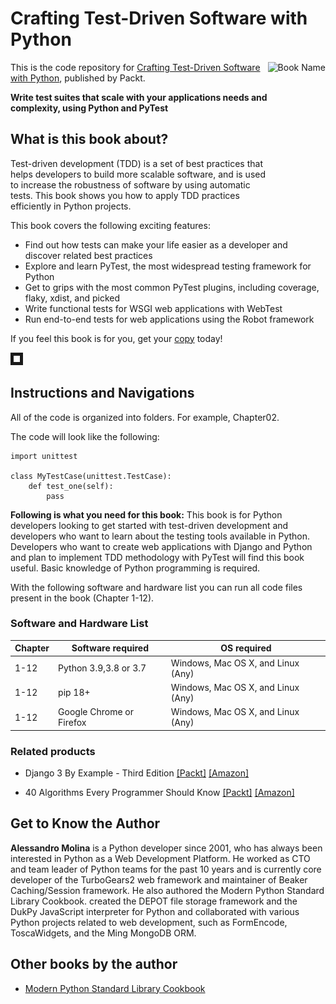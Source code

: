 # Crafting Test-Driven Software with Python

<a href="https://www.packtpub.com/product/crafting-test-driven-software-with-python/9781838642655"><img src="Cover Image URL of the Book" alt="Book Name" height="256px" align="right"></a>

This is the code repository for [Crafting Test-Driven Software with Python](https://www.packtpub.com/product/crafting-test-driven-software-with-python/9781838642655), published by Packt.

**Write test suites that scale with your applications needs and complexity, using Python and PyTest**

## What is this book about?
Test-driven development (TDD) is a set of best practices that helps developers to build more scalable software, and is used to increase the robustness of software by using automatic tests. This book shows you how to apply TDD practices efficiently in Python projects.

This book covers the following exciting features: 
* Find out how tests can make your life easier as a developer and discover related best practices
* Explore and learn PyTest, the most widespread testing framework for Python
* Get to grips with the most common PyTest plugins, including coverage, flaky, xdist, and picked
* Write functional tests for WSGI web applications with WebTest
* Run end-to-end tests for web applications using the Robot framework

If you feel this book is for you, get your [copy](https://www.amazon.com/dp/183864265X) today!

<a href="https://www.packtpub.com/?utm_source=github&utm_medium=banner&utm_campaign=GitHubBanner"><img src="https://raw.githubusercontent.com/PacktPublishing/GitHub/master/GitHub.png" 
alt="https://www.packtpub.com/" border="5" /></a>

## Instructions and Navigations
All of the code is organized into folders. For example, Chapter02.

The code will look like the following:
```
import unittest

class MyTestCase(unittest.TestCase):
    def test_one(self):
        pass
```

**Following is what you need for this book:**
This book is for Python developers looking to get started with test-driven development and developers who want to learn about the testing tools available in Python. Developers who want to create web applications with Django and Python and plan to implement TDD methodology with PyTest will find this book useful. Basic knowledge of Python programming is required.

With the following software and hardware list you can run all code files present in the book (Chapter 1-12).

### Software and Hardware List

| Chapter  | Software required                   | OS required                        |
| -------- | ------------------------------------| -----------------------------------|
| 1-12     | Python 3.9,3.8 or 3.7               | Windows, Mac OS X, and Linux (Any) |
| 1-12     | pip 18+                             | Windows, Mac OS X, and Linux (Any) |
| 1-12     | Google Chrome or Firefox            | Windows, Mac OS X, and Linux (Any) |

### Related products <Other books you may enjoy>
* Django 3 By Example - Third Edition [[Packt]](https://www.packtpub.com/product/django-3-by-example-third-edition/9781838981952) [[Amazon]](https://www.amazon.com/dp/1838981950)

* 40 Algorithms Every Programmer Should Know [[Packt]](https://www.packtpub.com/product/40-algorithms-every-programmer-should-know/9781789801217) [[Amazon]](https://www.amazon.com/dp/1789801214)

## Get to Know the Author
**Alessandro Molina**
is a Python developer since 2001, who has always been interested in Python as a Web Development Platform. He worked as CTO and team leader of Python teams for the past 10 years and is currently core developer of the TurboGears2 web framework and maintainer of Beaker Caching/Session framework. He also authored the Modern Python Standard Library Cookbook. created the DEPOT file storage framework and the DukPy JavaScript interpreter for Python and collaborated with various Python projects related to web development, such as FormEncode, ToscaWidgets, and the Ming MongoDB ORM.

## Other books by the author
* [Modern Python Standard Library Cookbook](https://www.packtpub.com/product/modern-python-standard-library-cookbook/9781788830829)



